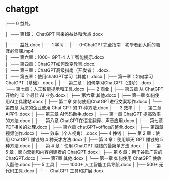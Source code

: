 # chatgpt

├── 0 益处。

│   ├── 第1章： ChatGPT 带来的益处和优点.docx  
  
│   └── 益处.docx
├── 1 学习
│   ├── 0-ChatGPT完全指南－初學者到大師的職涯必修課.mp4      
│   ├── 第六章：1000+ GPT-4 人工智能提示.docx   
│   ├── 第四章：ChatGPT如何改变教育.docx.   
│   ├── 第三章：ChatGPT高级指南（开发者 ）.docx.    
│   ├── 第五章：使用chatGPT学习（其他）.docx
│   ├── 第一章：如何学习 ChatGPT（基础）.docx
│   ├── 第二章：如何学习ChatGPT（进阶）.docx
│   └── 第七章：人工智能提示和工具.docx
├── 2 商业
│   ├── 第五章 从 ChatGPT 开始的 10 个最佳 AI 业务.docx
│   ├── 第六章 其他.docx
│   ├── 第一章 如何使用AI工具建站.docx
│   ├── 第二章 如何使用ChatGPT进行文案写作.docx
│   └── 第四章 为您的企业使用 Chat GPT 的 11 种方法.docx
├── 3 效率
│   ├── 第二章 AI写作.docx
│   ├── 第三章 AI代码助手.docx
│   ├── 第一章 ChatGPT 提高效率的方法.docx
│   ├── 第八章 ChatGPT在语言翻译、声音应用.docx
│   ├── 第七章 PDF相关的处理.docx
│   ├── 第六章 chatGPT+office的整合.docx
│   ├── 第四章 视频创作.docx
│   └── 效率（个人视角）.docx
├── 4 挣钱
│   ├── 第 2 章：使用 ChatGPT 赚钱的 4 种天才方法.docx
│   ├── 第 3 章：使用聊天 GPT 赚钱的 5 种方法.docx
│   ├── 第 4 章：使用 ChatGPT 赚钱的最简单方法.docx
│   ├── 第 5 章：面向营销和内容创建者的 ChatGPT.docx
│   ├── 第 6 章：用于谷歌广告的 ChatGPT.docx
│   ├── 第7章 其他.docx
│   └── 第一章 如何使用 ChatGPT 使收入翻倍.docx
├── 5 工具
│   ├── 1000+ 人工智能工具导航.docx
│   ├── 500+ 无代码工具.docx
│   └── ChatGPT 工具和扩展.docx
